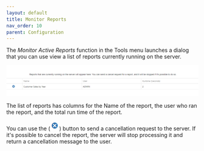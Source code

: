 ```yaml
---
layout: default
title: Monitor Reports
nav_order: 10
parent: Configuration
---
```

The *Monitor Active Reports* function in the Tools menu launches a dialog that you can use view a list of reports currently running on the server.

![](/assets/images/reportmonitor.png)

The list of reports has columns for the Name of the report, the user who ran the report, and the total run time of the report. 

You can use the (![](/assets/images/cancelactivereportbutton.png)) button to send a cancellation request to the server. If it's possible to cancel the report, the server will stop processing it and return a cancellation message to the user.